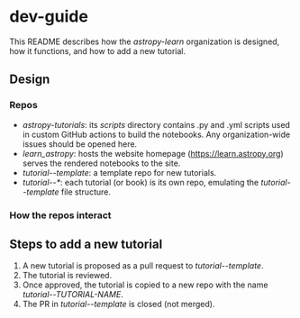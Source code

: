 # dev-guide

This README describes how the _astropy-learn_ organization is designed, how it functions, and how to add a new tutorial.

## Design
### Repos
- _astropy-tutorials_: its _scripts_ directory contains .py and .yml scripts used in custom GitHub actions to build the notebooks. Any organization-wide issues should be opened here.
- _learn_astropy_: hosts the website homepage (https://learn.astropy.org) serves the rendered notebooks to the site.
- _tutorial--template_: a template repo for new tutorials. 
- _tutorial--*_: each tutorial (or book) is its own repo, emulating the _tutorial--template_ file structure. 

### How the repos interact

## Steps to add a new tutorial
1) A new tutorial is proposed as a pull request to _tutorial--template_.
2) The tutorial is reviewed.
3) Once approved, the tutorial is copied to a new repo with the name _tutorial--TUTORIAL-NAME_.
4) The PR in _tutorial--template_ is closed (not merged).

